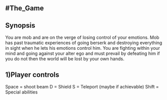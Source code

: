 #The_Game
-------------

Synopsis
--------------

You are mob and are on the verge of losing control of your emotions. 
Mob has past traumatic experiences of going berserk and destroying everything in sight
when he lets his emotions control him.
You are fighting within your mind and going against your alter ego and must prevail 
by defeating him if you do not then the world will be lost by your own hands.




1)Player controls
------------------
Space = shoot beam
D = Shield
S = Teleport (maybe if achievable)
Shift = Special abilities
